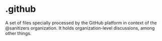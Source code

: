 # .github
A set of files specially processed by the GitHub platform in context of the @sanitizers organization. It holds organization-level discussions, among other things.

